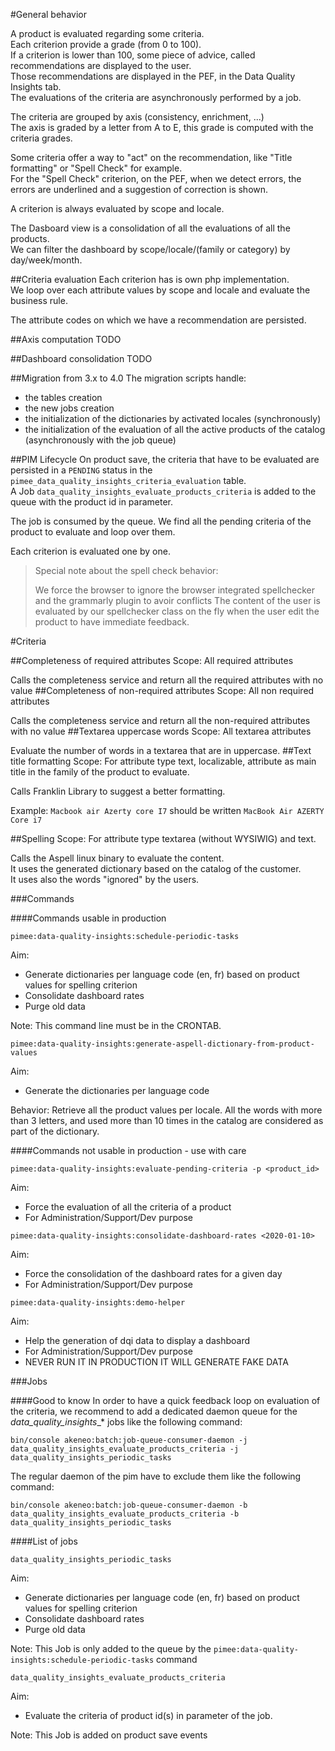 #General behavior

A product is evaluated regarding some criteria.  
Each criterion provide a grade (from 0 to 100).  
If a criterion is lower than 100, some piece of advice, called recommendations are displayed to the user.  
Those recommendations are displayed in the PEF, in the Data Quality Insights tab.  
The evaluations of the criteria are asynchronously performed by a job.

The criteria are grouped by axis (consistency, enrichment, ...)  
The axis is graded by a letter from A to E, this grade is computed with the criteria grades.  

Some criteria offer a way to "act" on the recommendation, like "Title formatting" or "Spell Check" for example.  
For the "Spell Check" criterion, on the PEF, when we detect errors, the errors are underlined and a suggestion of correction is shown.

A criterion is always evaluated by scope and locale.

The Dasboard view is a consolidation of all the evaluations of all the products.  
We can filter the dashboard by scope/locale/(family or category) by day/week/month.

##Criteria evaluation
Each criterion has is own php implementation.  
We loop over each attribute values by scope and locale and evaluate the business rule.

The attribute codes on which we have a recommendation are persisted. 

##Axis computation
TODO

##Dashboard consolidation
TODO

##Migration from 3.x to 4.0
The migration scripts handle:
- the tables creation
- the new jobs creation
- the initialization of the dictionaries by activated locales (synchronously)
- the initialization of the evaluation of all the active products of the catalog (asynchronously with the job queue)

##PIM Lifecycle
On product save, the criteria that have to be evaluated are persisted in a `PENDING` status in the `pimee_data_quality_insights_criteria_evaluation` table.  
A Job `data_quality_insights_evaluate_products_criteria` is added to the queue with the product id in parameter.

The job is consumed by the queue.
We find all the pending criteria of the product to evaluate and loop over them.

Each criterion is evaluated one by one.

> Special note about the spell check behavior:
> 
> We force the browser to ignore the browser integrated spellchecker and the grammarly plugin to avoir conflicts
> The content of the user is evaluated by our spellchecker class on the fly when the user edit the product to have
> immediate feedback.

#Criteria

##Completeness of required attributes
Scope: All required attributes

Calls the completeness service and return all the required attributes with no value
##Completeness of non-required attributes
Scope: All non required attributes

Calls the completeness service and return all the non-required attributes with no value
##Textarea uppercase words
Scope: All textarea attributes

Evaluate the number of words in a textarea that are in uppercase.
##Text title formatting
Scope: For attribute type text, localizable, attribute as main title in the family of the product to evaluate.

Calls Franklin Library to suggest a better formatting.

Example: 
`Macbook air Azerty core I7` should be written `MacBook Air AZERTY Core i7`

##Spelling
Scope: For attribute type textarea (without WYSIWIG) and text.

Calls the Aspell linux binary to evaluate the content.  
It uses the generated dictionary based on the catalog of the customer.  
It uses also the words "ignored" by the users.  




###Commands

####Commands usable in production

`pimee:data-quality-insights:schedule-periodic-tasks`

Aim: 
- Generate dictionaries per language code (en, fr) based on product values for spelling criterion
- Consolidate dashboard rates
- Purge old data

Note:
This command line must be in the CRONTAB.


`pimee:data-quality-insights:generate-aspell-dictionary-from-product-values`

Aim:
- Generate the dictionaries per language code

Behavior:
Retrieve all the product values per locale. All the words with more than 3 letters, and used more than 10 times in the catalog are considered as part of the dictionary.


####Commands not usable in production - use with care

`pimee:data-quality-insights:evaluate-pending-criteria -p <product_id>`

Aim:
- Force the evaluation of all the criteria of a product
- For Administration/Support/Dev purpose

`pimee:data-quality-insights:consolidate-dashboard-rates <2020-01-10>`

Aim:
- Force the consolidation of the dashboard rates for a given day
- For Administration/Support/Dev purpose

`pimee:data-quality-insights:demo-helper`

Aim:
- Help the generation of dqi data to display a dashboard
- For Administration/Support/Dev purpose
- NEVER RUN IT IN PRODUCTION IT WILL GENERATE FAKE DATA


###Jobs

####Good to know
In order to have a quick feedback loop on evaluation of the criteria, we recommend to add a dedicated daemon queue for 
the _data_quality_insights__* jobs like the following command:  

    bin/console akeneo:batch:job-queue-consumer-daemon -j data_quality_insights_evaluate_products_criteria -j data_quality_insights_periodic_tasks

The regular daemon of the pim have to exclude them like the following command:
  
    bin/console akeneo:batch:job-queue-consumer-daemon -b data_quality_insights_evaluate_products_criteria -b data_quality_insights_periodic_tasks
    

####List of jobs

`data_quality_insights_periodic_tasks`

Aim: 
- Generate dictionaries per language code (en, fr) based on product values for spelling criterion
- Consolidate dashboard rates
- Purge old data

Note:
This Job is only added to the queue by the `pimee:data-quality-insights:schedule-periodic-tasks` command

`data_quality_insights_evaluate_products_criteria`

Aim:
- Evaluate the criteria of product id(s) in parameter of the job.

Note:
This Job is added on product save events
